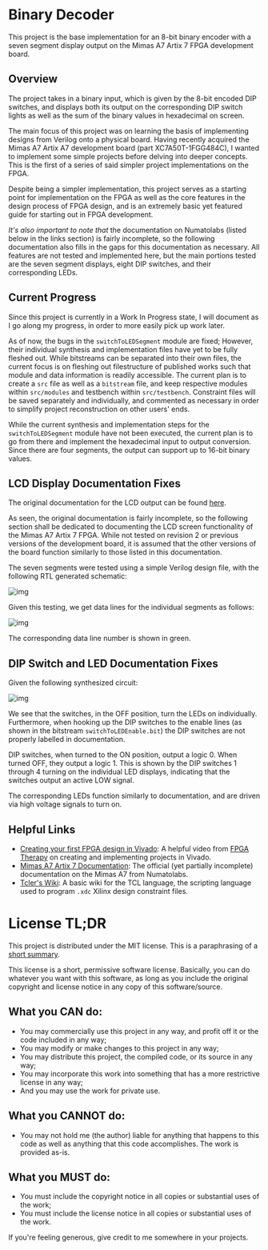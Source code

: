 # Binary Decoder

This project is the base implementation for an 8-bit binary encoder with a seven
segment display output on the Mimas A7 Artix 7 FPGA development board.

## Overview

The project takes in a binary input, which is given by the 8-bit encoded DIP
switches, and displays both its output on the corresponding DIP switch lights as
well as the sum of the binary values in hexadecimal on screen.

The main focus of this project was on learning the basis of implementing designs
from Verilog onto a physical board. Having recently acquired the Mimas A7 Artix
A7 development board (part XC7A50T-1FGG484C), I wanted to implement some simple
projects before delving into deeper concepts. This is the first of a series of
said simpler project implementations on the FPGA.

Despite being a simpler implementation, this project serves as a starting point
for implementation on the FPGA as well as the core features in the design
process of FPGA design, and is an extremely basic yet featured guide for
starting out in FPGA development.

_It's also important to note that_ the documentation on Numatolabs (listed below
in the links section) is fairly incomplete, so the following documentation also
fills in the gaps for this documentation as necessary. All features are not
tested and implemented here, but the main portions tested are the seven segment
displays, eight DIP switches, and their corresponding LEDs.

## Current Progress

Since this project is currently in a Work In Progress state, I will document as
I go along my progress, in order to more easily pick up work later.

As of now, the bugs in the `switchToLEDSegment` module are fixed; However, their
individual synthesis and implementation files have yet to be fully fleshed out.
While bitstreams can be separated into their own files, the current focus is on
fleshing out filestructure of published works such that module and data
information is readily accessible. The current plan is to create a `src` file as
well as a `bitstream` file, and keep respective modules within `src/modules` and
testbench within `src/testbench`. Constraint files will be saved separately and
individually, and commented as necessary in order to simplify project
reconstruction on other users' ends.

While the current synthesis and implementation steps for the
`switchToLEDSegment` module have not been executed, the current plan is to go
from there and implement the hexadecimal input to output conversion. Since there
are four segments, the output can support up to 16-bit binary values.

## LCD Display Documentation Fixes

The original documentation for the LCD output can be found
[here](https://numato.com/docs/mimas-artix-7-fpga-development-board-with-ddr-sdram-and-gigabit-ethernet/#7segment-led-display-4).

As seen, the original documentation is fairly incomplete, so the following
section shall be dedicated to documenting the LCD screen functionality of the
Mimas A7 Artix 7 FPGA. While not tested on revision 2 or previous versions of
the development board, it is assumed that the other versions of the board
function similarly to those listed in this documentation.

The seven segments were tested using a simple Verilog design file, with the
following RTL generated schematic:

![img](https://cdn.discordapp.com/attachments/601895458453061655/790452144741548032/unknown.png)

Given this testing, we get data lines for the individual segments as follows:

![img](https://cdn.discordapp.com/attachments/601895458453061655/790457249947451462/unknown.png)

The corresponding data line number is shown in green.

## DIP Switch and LED Documentation Fixes

Given the following synthesized circuit:

![img](https://cdn.discordapp.com/attachments/601895458453061655/790783763301793813/unknown.png)

We see that the switches, in the OFF position, turn the LEDs on individually.
Furthermore, when hooking up the DIP switches to the enable lines (as shown in
the bitstream `switchToLEDEnable.bit`) the DIP switches are not properly
labelled in documentation.

DIP switches, when turned to the ON position, output a logic 0. When turned OFF,
they output a logic 1. This is shown by the DIP switches 1 through 4 turning on
the individual LED displays, indicating that the switches output an active LOW
signal.

The corresponding LEDs function similarly to documentation, and are driven via
high voltage signals to turn on.

## Helpful Links

-   [Creating your first FPGA design in Vivado](https://www.youtube.com/watch?v=BBtD4PCXqlE):
    A helpful video from
    [FPGA Therapy](https://www.youtube.com/channel/UCC6U6pSgQ4beDi7iDhOAtEQ) on
    creating and implementing projects in Vivado.
-   [Mimas A7 Artix 7 Documentation](https://numato.com/docs/mimas-artix-7-fpga-development-board-with-ddr-sdram-and-gigabit-ethernet/):
    The official (yet partially incomplete) documentation on the Mimas A7 from
    Numatolabs.
-   [Tcler's Wiki](https://wiki.tcl-lang.org/): A basic wiki for the TCL
    language, the scripting language used to program `.xdc` Xilinx design
    constraint files.

# License TL;DR

This project is distributed under the MIT license. This is a paraphrasing of a
[short summary](https://tldrlegal.com/license/mit-license).

This license is a short, permissive software license. Basically, you can do
whatever you want with this software, as long as you include the original
copyright and license notice in any copy of this software/source.

## What you CAN do:

-   You may commercially use this project in any way, and profit off it or the
    code included in any way;
-   You may modify or make changes to this project in any way;
-   You may distribute this project, the compiled code, or its source in any
    way;
-   You may incorporate this work into something that has a more restrictive
    license in any way;
-   And you may use the work for private use.

## What you CANNOT do:

-   You may not hold me (the author) liable for anything that happens to this
    code as well as anything that this code accomplishes. The work is provided
    as-is.

## What you MUST do:

-   You must include the copyright notice in all copies or substantial uses of
    the work;
-   You must include the license notice in all copies or substantial uses of the
    work.

If you're feeling generous, give credit to me somewhere in your projects.
